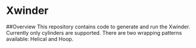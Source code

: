 # Xwinder

##Overview
This repository contains code to generate and run the Xwinder. Currently only cylinders are supported. There are two wrapping patterns available: Helical and Hoop.
